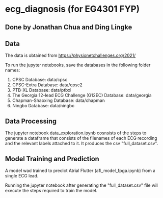 # ecg_diagnosis (for EG4301 FYP)

## Done by Jonathan Chua and Ding Lingke

## Data

The data is obtained from https://physionetchallenges.org/2021/

To run the jupyter notebooks, save the databases in the following folder names:
1. CPSC Database: data/cpsc
2. CPSC-Extra Database: data/cpsc2
3. PTB-XL Database: data/ptbxl
4. The Georgia 12-lead ECG Challenge (G12EC) Database: data/georgia
5. Chapman-Shaoxing Database: data/chapman
6. Ningbo Database: data/ningbo

## Data Processing

The jupyter notebook data_exploration.ipynb cosnsists of the steps to generate a dataframe that consists of the filenames of each ECG recording and the relevant labels attached to it. It produces the csv "full_dataset.csv".

## Model Training and Prediction

A model wad trained to predict Atrial Flutter (afl_model_fpga.ipynb) from a single ECG lead.

Running the jupyter notebook after generating the "full_dataset.csv" file will execute the steps required to train the model.
